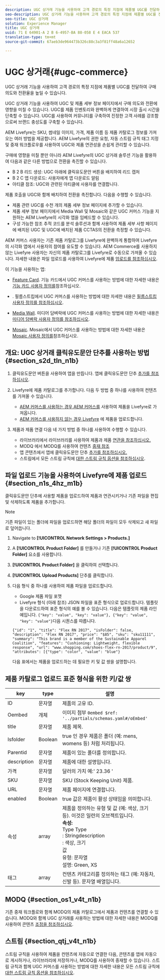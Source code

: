 ```yaml
---
description: UGC 상거래 기능을 사용하여 고객 경로의 특정 지점에 제품별 UGC를 전달하여 구매 의도와 전환율을 높일 수 있습니다.
seo-description: UGC 상거래 기능을 사용하여 고객 경로의 특정 지점에 제품별 UGC를 전달하여 구매 의도와 전환율을 높일 수 있습니다.
seo-title: UGC 상거래
solution: Experience Manager
title: UGC 상거래
uuid: 71 E 64901-A 2 B 6-4957-BA 88-058 E 4 EACA 537
translation-type: tm+mt
source-git-commit: 67aeb3de964473b326c88c3a3f81ff48a6a12652

---
```



# UGC 상거래{#ugc-commerce}

UGC 상거래 기능을 사용하여 고객 경로의 특정 지점에 제품별 UGC를 전달하여 구매 의도와 전환율을 높일 수 있습니다.

UGC 상거래 기능을 사용하여 UGC 및 제품 세부 정보 페이지에서 구매 의도와 전환에 영향을 미칠 수 있습니다. UGC를 제품 인벤토리와 완벽하게 연결하여 시장 출시 시간을 단축할 수 있습니다. UGC를 사용하여 커뮤니티를 구축하여 진정한 고객 사례를 강조함으로써 브랜드 충성도를 구축할 수 있습니다.

AEM Livefyre는 SKU, 썸네일 이미지, 가격, 제품 이름 등 제품 카탈로그 정보를 가져오는 여러 방법을 제공합니다. AEM Livefyre의 권한 요청, 자동 스트림 규칙 태그 지정 및 중재 워크플로우를 사용하여 UGC와 제품 연관성을 손쉽게 관리할 수 있습니다.

구매에 영향을 미칠 뿐만 아니라 AEM Livefyre의 UGC 상거래 솔루션 기능을 활용하여 다음과 같은 다른 방법으로 전환을 촉진할 수 있습니다.

* B 2 B 리드 생성: UGC 아래에 클릭유도문안 버튼을 배치하여 리드 캡처
* B 2 C 앱 다운로드: 사용자에게 앱 다운로드 알림
* 아티클 참조: UGC와 관련된 아티클에 사용자를 연결합니다.

제품 호출을 UGC와 함께 배치하여 전환을 촉진합니다. 다음을 수행할 수 있습니다.

* 제품 관련 UGC를 수천 개의 제품 세부 정보 페이지에 추가할 수 있습니다.
* 제품 세부 정보 페이지에서 Media Wall 및 Mosaic와 같은 UGC 커머스 기능을 지원하는 AEM Livefyre의 시각화 앱을 임베드할 수 있습니다.
* 구성 가능한 참조 추적 코드를 분석 솔루션과 함께 사용하여 제품 세부 사항 페이지에 배치된 UGC 및 UGC에 배치된 제품 CCTAS의 전환을 측정할 수 있습니다.

AEM 커머스 사용자는 기존 제품 카탈로그를 Livefyre에 완벽하게 통합하여 Livefyre의 시각화 앱에서 사용자의 참여를 유도할 수 있습니다. AEM Commerce를 사용하지 않는 Livefyre 사용자는 자신의 제품 카탈로그를 Livefyre로 수동으로 가져올 수 있습니다. 자세한 내용은 파일 업로드를 사용하여 Livefyre에 제품 [업로드를 참조하십시오](/help/using/c-features-livefyre/c-ugc-commerce.md).

이 기능을 사용하는 앱:

* [Feature Card](../c-about-apps/c-feature-card-app/c-feature-card-app.md#c_feature_card_app). 기능 카드에서 UGC 커머스를 사용하는 방법에 대한 자세한 내용은 [기능 카드 사용자 정의를](../c-about-apps/c-feature-card-app/c-feature-card-app.md#section_uds_gzm_5y)참조하십시오.

* [](../c-about-apps/c-filmstrip-app/c-filmstrip-app.md#concept_jpc_n2j_jbb). 필름스트립에서 UGC 커머스를 사용하는 방법에 대한 자세한 내용은 [필름스트립 사용자 정의를 참조하십시오](../c-about-apps/c-filmstrip-app/c-filmstrip-customizations.md#c_filmstrip_customizations).

* [Media Wall](../c-about-apps/c-media-wall-app/c-media-wall-app.md#c_media_wall_app). 미디어 담벼락에 UGC 커머스를 사용하는 방법에 대한 자세한 내용은 [미디어 담벼락 사용자 정의를 참조하십시오](../c-about-apps/c-media-wall-app/r-media-wall-customizations.md#r_media_wall_customizations).

* [Mosaic](../c-about-apps/c-mosaic-app/c-mosaic-app.md#c_mosaic_app). Mosaic에서 UGC 커머스를 사용하는 방법에 대한 자세한 내용은 [Mosaic 사용자 정의를](../c-about-apps/c-mosaic-app/c-mosaic-customizations.md#c_mosaic_customizations)참조하십시오.

## 개요: UGC 상거래 클릭유도문안 단추를 사용하는 방법 {#section_s2d_tln_n1b}

1. 클릭유도문안 버튼을 사용하여 앱을 만듭니다. 앱에 클릭유도문안 단추 [추가를 참조하십시오](/help/using/c-features-livefyre/c-call-to-action-button.md#task_36190DD1C8204C7793CB7EEA379C2155).
1. Livefyre에 제품 카탈로그를 추가합니다. 다음 두 방법 중 하나를 사용하여 컨텐츠를 가져올 수 있습니다.

   * [AEM 커머스를 사용하는 경우 AEM 커머스를](https://helpx.adobe.com/experience-manager/6-4/sites/administering/using/livefyre.html) 사용하여 제품을 Livefyre로 가져옵니다.
   * [AEM 커머스를 사용하지 않는 경우 Livefyre](/help/using/c-features-livefyre/c-ugc-commerce.md) 에 제품을 업로드합니다.

1. 제품과 제품 연결 다음 네 가지 방법 중 하나를 사용하여 수행할 수 있습니다.

   * 라이브러리에서 라이브러리를 사용하여 제품과 제품 [연관을 참조하십시오.](../c-library/t-associate-products-with-content-using-the-library.md#t_associate_products_with_content_using_the_library)
   * MODQ 에서 MODQ를 사용하여 컨텐츠 [중재 참조](/help/using/c-features-livefyre/c-about-moderation/c-modq.md)
   * 앱 콘텐츠에서 앱에 클릭유도문안 단추 [추가를 참조하십시오.](/help/using/c-features-livefyre/c-call-to-action-button.md)
   * 스트림에서 모든 스트림 규칙에 [대한 스트림 규칙 옵션을 참조하십시오](../c-streams/c-stream-rule-options-for-all-stream-rules.md#c_stream_rule_options_for_all_stream_rules).

## 파일 업로드 기능을 사용하여 Livefyre에 제품 업로드 {#section_n1s_4hz_m1b}

클릭유도문안 단추에 사용할 제품을 업로드하여 제품과 연관시키거나 기존 파일을 편집 및 삭제하도록 제품을 추가합니다.

>[!NOTE]
>
>기존 파일이 있는 폴더에 파일을 업로드하면 해당 폴더의 파일이 모두 삭제되고 새 파일로 덮어씁니다.

1. Navigate to **[!UICONTROL Network Settings > Products.]**
1. A **[!UICONTROL Product Folder]** 를 만들거나 기존 **[!UICONTROL Product Folder]** 요소를 사용합니다.

1. **[!UICONTROL Product Folder]** 을 클릭하여 선택합니다.
1. **[!UICONTROL Upload Products]** 단추를 클릭합니다.
1. 다음 형식 중 하나를 사용하여 제품 파일을 업로드합니다.

   * Google 제품 파일 포맷
   * Livefyre 형식 (아래 참조)
   JSON 파일을 표준 형식으로 업로드합니다. 템플릿을 다운로드하여 표준 형식의 예를 볼 수 있습니다. 다음은 템플릿의 제품 라인 예입니다. `{"key": "value", "key": "value"}, {"key": "value", "key": "value"}`다음 시퀀스를 따릅니다.

   ```
   {"id": "1", "title": "Flex RN 2017", "isFolder": false, "description": "Flex RN 2017", "price": "$85", "sku": "sku11111", "summary": "This brand is a member of the Sustainable Apparel Coalition", "features": "Cushioning: Lightweight, flexible response", "url": "www.shopping.com/shoes-flex-rn-2017/product/9", "attributes": [{"type": "color", "value": "blue"}
   ```

   다음 표에서는 제품을 업로드하는 데 필요한 키 및 값 쌍을 설명합니다.

## 제품 카탈로그 업로드 표준 형식을 위한 키/값 쌍

| key | type | 설명 |
|--- |--- |--- |
| ID | 문자열 | 제품의 고유 ID. |
| Oembed | 개체 | 이미지 첨부 `0embed $ref: '../partials/schemas.yaml#/oEmbed'` |
| title | 문자열 | 제품 제목. |
| Isfolder | Boolean | true 인 경우 제품은 폴더 (예: mens, womens 등) 처럼 처리됩니다. |
| Parentid | 문자열 | 제품이 있는 폴더를 정의합니다. |
| description | 문자열 | 제품에 대한 설명입니다. |
| 가격 | 문자열 | 달러의 가치 예:' 23.36 ' |
| SKU | 문자열 | SKU (Stock Keeping Unit) 제품. |
| URL | 문자열 | 제품 페이지에 연결합니다. |
| enabled | Boolean | true 값은 제품이 활성 상태임을 의미합니다. |
| 속성 | array | 제품을 정의하는 유형 및 값 (예: 색상, 크기 등). 이것은 일련의 오브젝트입니다.</br>**속성:**</br>Type Type </br>: Stringdescription</br>: 색상, 크기 </br>값 </br>유형: 문자열 </br>설명: Green, XS |
| 태그 | array | 컨텐츠 카테고리를 정의하는 태그 (예: 자동차, 신발 등). 문자열 배열입니다. |

## MODQ {#section_os1_v4t_n1b}

기존 중재 워크플로와 함께 MODQ의 제품 카탈로그에서 제품과 컨텐츠를 연결할 수 있습니다. MODQ와 함께 UGC 상거래를 사용하는 방법에 대한 자세한 내용은 MODQ를 사용하여 콘텐츠 [조정을 참조하십시오](/help/using/c-features-livefyre/c-about-moderation/c-moderate-content-using-app-content.md).

## 스트림 {#section_qtj_v4t_n1b}

스트림 규칙을 사용하여 제품을 컨텐츠에 자동으로 연결한 다음, 콘텐츠를 앱에 자동으로 게시하거나, 라이브러리에 저장하거나, MODQ를 사용하여 중재할 수 있습니다. 스트림 규칙과 함께 UGC 커머스를 사용하는 방법에 대한 자세한 내용은 모든 스트림 규칙에 [대한 스트림 규칙 옵션을 참조하십시오](../c-streams/c-stream-rule-options-for-all-stream-rules.md#c_stream_rule_options_for_all_stream_rules).
